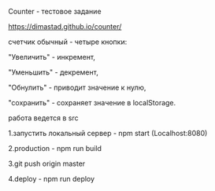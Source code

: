 Counter - тестовое задание

https://dimastad.github.io/counter/

счетчик обычный - четыре кнопки:

"Увеличить" - инкремент,

"Уменьшить" - декремент,

"Обнулить" - приводит значение к нулю,

"сохранить" - сохраняет значение в localStorage.

<!--  -->

работа ведется в src

1.запустить локальный сервер - npm start (Localhost:8080) 

2.production - npm run build 

3.git push origin master

4.deploy - npm run deploy